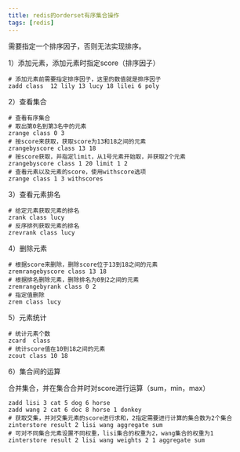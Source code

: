 ```yaml
---
title: redis的orderset有序集合操作
tags: [redis]
---
```


需要指定一个排序因子，否则无法实现排序。

1）添加元素，添加元素时指定score（排序因子）

```
# 添加元素前需要指定排序因子，这里的数值就是排序因子
zadd class  12 lily 13 lucy 18 lilei 6 poly
```

2）查看集合

```
# 查看有序集合
# 取出第0名到第3名中的元素
zrange class 0 3
# 按score来获取，获取score为13和18之间的元素
zrangebyscore class 13 18
# 按score获取，并指定limit，从1号元素开始取，并获取2个元素
zrangebyscore class 1 20 limit 1 2
# 查看元素以及元素的score，使用withscore选项
zrange class 1 3 withscores
```

3）查看元素排名

```
# 给定元素获取元素的排名
zrank class lucy
# 反序排列获取元素的排名
zrevrank class lucy
```

4）删除元素

```
# 根据score来删除，删除score位于13到18之间的元素
zremrangebyscore class 13 18
# 根据排名删除元素，删除排名为0到2之间的元素
zremrangebyrank class 0 2
# 指定值删除
zrem class lucy
```

5）元素统计

```
# 统计元素个数
zcard  class
# 统计score值在10到18之间的元素
zcout class 10 18
```

6）集合间的运算

合并集合，并在集合合并时对score进行运算（sum，min，max）

```
zadd lisi 3 cat 5 dog 6 horse
zadd wang 2 cat 6 doc 8 horse 1 donkey
# 获取交集，并对交集元素的score进行求和，2指定需要进行计算的集合数为2个集合
zinterstore result 2 lisi wang aggregate sum
# 可对不同集合元素设置不同权重，lisi集合的权重为2，wang集合的权重为1
zinterstore result 2 lisi wang weights 2 1 aggregate sum
```